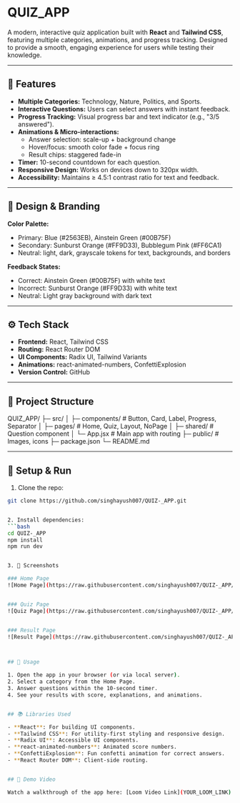 # QUIZ_APP

A modern, interactive quiz application built with **React** and **Tailwind CSS**, featuring multiple categories, animations, and progress tracking. Designed to provide a smooth, engaging experience for users while testing their knowledge.

---

## 🌟 Features

- **Multiple Categories:** Technology, Nature, Politics, and Sports.
- **Interactive Questions:** Users can select answers with instant feedback.
- **Progress Tracking:** Visual progress bar and text indicator (e.g., "3/5 answered").
- **Animations & Micro-interactions:**
  - Answer selection: scale-up + background change
  - Hover/focus: smooth color fade + focus ring
  - Result chips: staggered fade-in
- **Timer:** 10-second countdown for each question.
- **Responsive Design:** Works on devices down to 320px width.
- **Accessibility:** Maintains ≥ 4.5:1 contrast ratio for text and feedback.

---

## 🎨 Design & Branding

**Color Palette:**
- Primary: Blue (#2563EB), Ainstein Green (#00B75F)
- Secondary: Sunburst Orange (#FF9D33), Bubblegum Pink (#FF6CA1)
- Neutral: light, dark, grayscale tokens for text, backgrounds, and borders

**Feedback States:**
- Correct: Ainstein Green (#00B75F) with white text
- Incorrect: Sunburst Orange (#FF9D33) with white text
- Neutral: Light gray background with dark text

---

## ⚙️ Tech Stack

- **Frontend:** React, Tailwind CSS
- **Routing:** React Router DOM
- **UI Components:** Radix UI, Tailwind Variants
- **Animations:** react-animated-numbers, ConfettiExplosion
- **Version Control:** GitHub

---

## 📁 Project Structure

QUIZ_APP/
├─ src/
│ ├─ components/ # Button, Card, Label, Progress, Separator
│ ├─ pages/ # Home, Quiz, Layout, NoPage
│ ├─ shared/ # Question component
│ └─ App.jsx # Main app with routing
├─ public/ # Images, icons
├─ package.json
└─ README.md


---

## 🚀 Setup & Run

1. Clone the repo:
```bash
git clone https://github.com/singhayush007/QUIZ-_APP.git


2. Install dependencies:
```bash
cd QUIZ-_APP
npm install
npm run dev


3. 📸 Screenshots

### Home Page
![Home Page](https://raw.githubusercontent.com/singhayush007/QUIZ-_APP/main/src/assets/home.png)


### Quiz Page
![Quiz Page](https://raw.githubusercontent.com/singhayush007/QUIZ-_APP/main/src/assets/quiz.png)


### Result Page
![Result Page](https://raw.githubusercontent.com/singhayush007/QUIZ-_APP/main/src/assets/result.png)



## 📝 Usage

1. Open the app in your browser (or via local server).
2. Select a category from the Home Page.
3. Answer questions within the 10-second timer.
4. See your results with score, explanations, and animations.


## 📚 Libraries Used

- **React**: For building UI components.
- **Tailwind CSS**: For utility-first styling and responsive design.
- **Radix UI**: Accessible UI components.
- **react-animated-numbers**: Animated score numbers.
- **ConfettiExplosion**: Fun confetti animation for correct answers.
- **React Router DOM**: Client-side routing.


## 🎥 Demo Video

Watch a walkthrough of the app here: [Loom Video Link](YOUR_LOOM_LINK)
